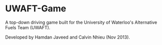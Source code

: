 UWAFT-Game
==========

A top-down driving game built for the University of Waterloo's Alternative Fuels Team (UWAFT).

Developed by Hamdan Javeed and Calvin Nhieu (Nov 2013).
